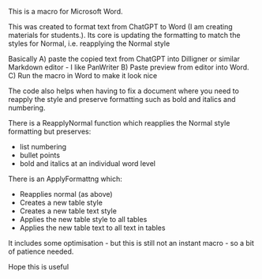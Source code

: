 This is a macro for Microsoft Word. 

This was created to format text from ChatGPT to Word (I am  creating materials for students.).
Its core is updating the formatting to match the styles for Normal, i.e. reapplying the Normal style

Basically 
A) paste the copied text from ChatGPT into Dilligner or similar Markdown editor - I like PanWriter
B) Paste preview from editor into Word.
C) Run the macro in Word to make it look nice

The code also helps when having to fix a document where you need to reapply the style and preserve formatting such as bold and italics and numbering.

There is a ReapplyNormal function which reapplies the Normal style formatting but preserves: 
- list numbering
- bullet points
- bold and italics at an individual word level

There is an ApplyFormattng which:

- Reapplies normal (as above)
- Creates a new table style
- Creates a new table text style
- Applies the new table style to all tables
- Applies the new table text  to all text in tables

It includes some optimisation - but this is still not an instant macro - so a bit of patience needed.

Hope this is useful

